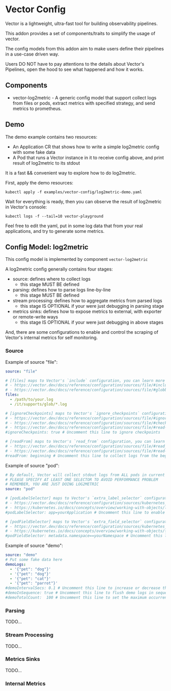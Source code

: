 # Vector Config

Vector is a lightweight, ultra-fast tool for building observability pipelines.

This addon provides a set of components/traits to simplify the usage of vector.

The config models from this addon aim to make users define their pipelines in a use-case driven way.

Users DO NOT have to pay attentions to the details about Vector's Pipelines, open the hood to see what happened and how it works.

## Components

- vector-log2metric - A generic config model that support collect logs from files or pods, extract metrics with specified strategy, and send metrics to prometheus.

## Demo

The demo example contains two resources:

- An Application CR that shows how to write a simple log2metric config with some fake data
- A Pod that runs a Vector instance in it to receive config above, and print result of log2metric to its stdout

It is a fast && convenient way to explore how to do log2metric. 

First, apply the demo resources:

`kubectl apply -f examples/vector-config/log2metric-demo.yaml`

Wait for everything is ready, then you can observe the result of log2metric in Vector's console:

`kubectl logs -f --tail=10 vector-playground`

Feel free to edit the yaml, put in some log data that from your real applications, and try to generate some metrics.

## Config Model: log2metric

This config model is implemented by component `vector-log2metric`

A log2metric config generally contains four stages:

- source: defines where to collect logs
  - this stage MUST BE defined
- parsing: defines how to parse logs line-by-line
  - this stage MUST BE defined
- stream processing: defines how to aggregate metrics from parsed logs
  - this stage IS OPTIONAL if your were just debugging in parsing stage 
- metrics sinks: defines how to expose metrics to external, with exporter or remote-write ways
  - this stage IS OPTIONAL if your were just debugging in above stages

And, there are some configurations to enable and control the scraping of Vector's internal metrics for self monitoring.

### Source

Example of source "file":

```yaml
source: "file"

# [files] maps to Vector's `include` configuration, you can learn more from:
# - https://vector.dev/docs/reference/configuration/sources/file/#include
# - https://vector.dev/docs/reference/configuration/sources/file/#globbing
files:
  - /path/to/your.log
  - /it/supports/glob/*.log

# [ignoreCheckpoints] maps to Vector's `ignore_checkpoints` configuration, you can learn more from:
# - https://vector.dev/docs/reference/configuration/sources/file/#ignore_checkpoints
# - https://vector.dev/docs/reference/configuration/sources/file/#checkpointing
# - https://vector.dev/docs/reference/configuration/sources/file/#read-position
#ignoreCheckpoints: true # Uncomment this line to ignore checkpoints

# [readFrom] maps to Vector's `read_from` configuration, you can learn more from:
# - https://vector.dev/docs/reference/configuration/sources/file/#read_from
# - https://vector.dev/docs/reference/configuration/sources/file/#read-position
#readFrom: beginning # Uncomment this line to collect logs from the beginning of files
```

Example of source "pod":

```yaml
# By default, Vector will collect stdout logs from ALL pods in current K8s cluster
# PLEASE SPECIFY AT LEAST ONE SELECTOR TO AVOID PERFORMANCE PROBLEM
# REMEMBER, YOU ARE JUST DOING LOG2METRIC
source: "pod"

# [podLabelSelector] maps to Vector's `extra_label_selector` configuration, your can learn more from:
# - https://vector.dev/docs/reference/configuration/sources/kubernetes_logs/#extra_label_selector
# - https://kubernetes.io/docs/concepts/overview/working-with-objects/labels/
#podLabelSelector: app=yourApplication # Uncomment this line to enable label selector

# [podFieldSelector] maps to Vector's `extra_field_selector` configuration, your can learn more from:
# - https://vector.dev/docs/reference/configuration/sources/kubernetes_logs/#extra_field_selector
# - https://kubernetes.io/docs/concepts/overview/working-with-objects/field-selectors/
#podFieldSelector: metadata.namespace==yourNamespace # Uncomment this line to enable field selector
```

Example of source "demo":

```yaml
source: "demo"
# Put some fake data here
demoLogs:
  - '{"pet": "dog"}'
  - '{"pet": "dog"}'
  - '{"pet": "cat"}'
  - '{"pet": "parrot"}'
#demoIntervalSecs: 0.1 # Uncomment this line to increase or decrease the interval time to flush demo logs
#demoInSequence: true # Uncomment this line to flush demo logs in sequence, by default it is in shuffle
#demoTotalCount:  100 # Uncomment this line to set the maximum occurrences of demo logs
```

### Parsing

TODO...

### Stream Processing

TODO...

### Metrics Sinks

TODO...

### Internal Metrics
